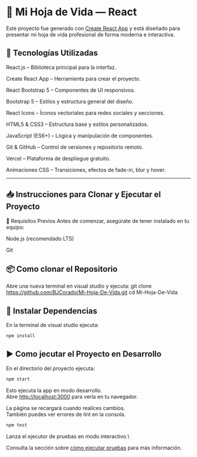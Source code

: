 # 📄 Mi Hoja de Vida — React

Este proyecto fue generado con [Create React App](https://github.com/facebook/create-react-app) y está diseñado para presentar mi hoja de vida profesional de forma moderna e interactiva.


## 🚀 Tecnologías Utilizadas

React.js – Biblioteca principal para la interfaz.

Create React App – Herramienta para crear el proyecto.

React Bootstrap 5 – Componentes de UI responsivos.

Bootstrap 5 – Estilos y estructura general del diseño.

React Icons – Íconos vectoriales para redes sociales y secciones.

HTML5 & CSS3 – Estructura base y estilos personalizados.

JavaScript (ES6+) – Lógica y manipulación de componentes.

Git & GitHub – Control de versiones y repositorio remoto.

Vercel – Plataforma de despliegue gratuito.

Animaciones CSS – Transiciones, efectos de fade-in, blur y hover.

---
## 📥 Instrucciones para Clonar y Ejecutar el Proyecto

🔧 Requisitos Previos
Antes de comenzar, asegúrate de tener instalado en tu equipo:

Node.js (recomendado LTS)

Git

## 📦 Como clonar el Repositorio

Abre una nueva terminal en visual studio y ejecuta:
git clone https://github.com/BJCorado/Mi-Hoja-De-Vida.git
cd Mi-Hoja-De-Vida


## 🚀 Instalar Dependencias

En la terminal de visual studio ejecuta:

```bash
npm install
```

## ▶️ Como jecutar el Proyecto en Desarrollo

En el directorio del proyecto ejecuta:

```bash
npm start
```

Esto ejecuta la app en modo desarrollo.\
Abre [http://localhost:3000](http://localhost:3000) para verla en tu navegador.

La página se recargará cuando realices cambios.\
También puedes ver errores de lint en la consola.

```bash
npm test
```

Lanza el ejecutor de pruebas en modo interactivo.\

Consulta la sección sobre [cómo ejecutar pruebas](https://facebook.github.io/create-react-app/docs/running-tests) para más información.
